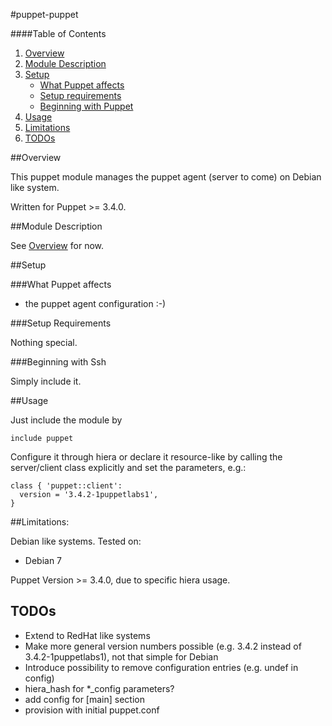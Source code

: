 #puppet-puppet

####Table of Contents

1. [Overview](#overview)
2. [Module Description](#module-description)
3. [Setup](#setup)
    * [What Puppet affects](#what-puppet-affects)
    * [Setup requirements](#setup-requirements)
    * [Beginning with Puppet](#beginning-with-Puppet)
4. [Usage](#usage)
5. [Limitations](#limitations)
6. [TODOs](#Todos)

##Overview

This puppet module manages the puppet agent (server to come) on Debian like system. 

Written for Puppet >= 3.4.0.

##Module Description

See [Overview](#overview) for now.

##Setup

###What Puppet affects

* the puppet agent configuration :-) 

###Setup Requirements

Nothing special.
	
###Beginning with Ssh	

Simply include it.

##Usage

Just include the module by 

```puppet
include puppet
```

Configure it through hiera or declare it resource-like by calling the server/client class explicitly and set the parameters, e.g.:

```puppet
class { 'puppet::client':
  version = '3.4.2-1puppetlabs1',
}
```

##Limitations:

Debian like systems.
Tested on:

* Debian 7

Puppet Version >= 3.4.0, due to specific hiera usage.

## TODOs

* Extend to RedHat like systems
* Make more general version numbers possible (e.g. 3.4.2 instead of 3.4.2-1puppetlabs1), not that simple for Debian
* Introduce possibility to remove configuration entries (e.g. undef in config)
* hiera\_hash for \*\_config parameters?
* add config for [main] section
* provision with initial puppet.conf
